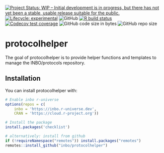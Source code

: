 
<!-- README.md is generated from README.Rmd. Please edit that file -->

[![Project Status: WIP – Initial development is in progress, but there
has not yet been a stable, usable release suitable for the
public.](https://www.repostatus.org/badges/latest/wip.svg)](https://www.repostatus.org/#wip)
[![Lifecycle:
experimental](https://img.shields.io/badge/lifecycle-experimental-orange.svg)](https://lifecycle.r-lib.org/articles/stages.html#experimental)
![GitHub](https://img.shields.io/github/license/inbo/protocolhelper)
[![R build
status](https://github.com/inbo/protocolhelper/workflows/check%20package%20on%20main/badge.svg)](https://github.com/inbo/protocolhelper/actions)
[![Codecov test
coverage](https://codecov.io/gh/inbo/protocolhelper/branch/main/graph/badge.svg)](https://codecov.io/gh/inbo/protocolhelper?branch=main)
![GitHub code size in
bytes](https://img.shields.io/github/languages/code-size/inbo/protocolhelper.svg)
![GitHub repo
size](https://img.shields.io/github/repo-size/inbo/protocolhelper.svg)

# protocolhelper

The goal of protocolhelper is to provide helper functions and templates
to manage the INBO/protocols repository.

## Installation

You can install protocolhelper with:

``` r
# Enable inbo r-universe
options(repos = c(
    inbo = 'https://inbo.r-universe.dev',
    CRAN = 'https://cloud.r-project.org'))

# Install the package
install.packages('checklist')

# alternatively: install from github
if (!requireNamespace("remotes")) install.packages("remotes")
remotes::install_github("inbo/protocolhelper")
```
